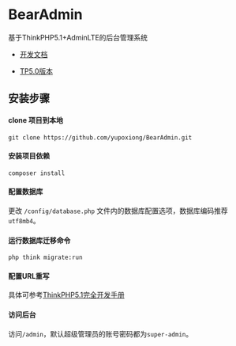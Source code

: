 # BearAdmin
基于ThinkPHP5.1+AdminLTE的后台管理系统

- [开发文档](https://www.kancloud.cn/codebear/admin_system)

- [TP5.0版本](https://github.com/yupoxiong/BearAdmin/tree/thinkphp5.0)

## 安装步骤
#### clone 项目到本地
```
git clone https://github.com/yupoxiong/BearAdmin.git
```

#### 安装项目依赖
```
composer install
```

#### 配置数据库
更改 `/config/database.php` 文件内的数据库配置选项，数据库编码推荐`utf8mb4`。

#### 运行数据库迁移命令
```
php think migrate:run
``` 

#### 配置URL重写
具体可参考[ThinkPHP5.1完全开发手册](https://www.kancloud.cn/manual/thinkphp5_1/353955)

#### 访问后台
访问`/admin`，默认超级管理员的账号密码都为`super-admin`。